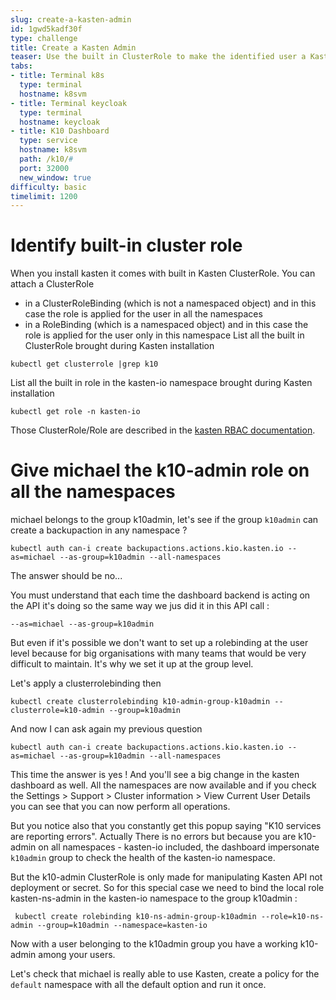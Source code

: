 ```yaml
---
slug: create-a-kasten-admin
id: 1gwd5kadf30f
type: challenge
title: Create a Kasten Admin
teaser: Use the built in ClusterRole to make the identified user a Kasten Administrator
tabs:
- title: Terminal k8s
  type: terminal
  hostname: k8svm
- title: Terminal keycloak
  type: terminal
  hostname: keycloak
- title: K10 Dashboard
  type: service
  hostname: k8svm
  path: /k10/#
  port: 32000
  new_window: true
difficulty: basic
timelimit: 1200
---
```


# Identify built-in cluster role

When you install kasten it comes with built in Kasten ClusterRole.
You can attach a ClusterRole
*  in a ClusterRoleBinding (which is not a namespaced object) and in this case the role is applied for the user in all the namespaces
*  in a RoleBinding (which is a namespaced object) and in this case the role is applied for the user only in this namespace
List all the built in ClusterRole brought during Kasten installation

```console
kubectl get clusterrole |grep k10
```

List all the built in role in the kasten-io namespace brought during Kasten installation
```console
kubectl get role -n kasten-io
```

Those ClusterRole/Role are described in the [kasten RBAC documentation](https://docs.kasten.io/latest/access/rbac.html).

# Give michael the k10-admin role on all the namespaces

michael belongs to the group k10admin, let's see if the group `k10admin` can create a backupaction in any namespace ?

```console
kubectl auth can-i create backupactions.actions.kio.kasten.io --as=michael --as-group=k10admin --all-namespaces
```

The answer should be no...

You must understand that each time the dashboard backend is acting on the API it's doing so the same
way we jus did it in this API call :

```
--as=michael --as-group=k10admin
```

But even if it's possible we don't want to set up a rolebinding at the user level because for big
organisations with many teams that would be very difficult to maintain. It's why we set it up at the
group level.

Let's apply a clusterrolebinding then

```console
kubectl create clusterrolebinding k10-admin-group-k10admin --clusterrole=k10-admin --group=k10admin
```

And now I can ask again my previous question

```
kubectl auth can-i create backupactions.actions.kio.kasten.io --as=michael --as-group=k10admin --all-namespaces
```

This time the answer is yes ! And you'll see a big change in the kasten dashboard as well. All the namespaces
are now available and if you check the  Settings > Support > Cluster information > View Current User Details
you can see that you can now perform all operations.

But you notice also that you constantly get this popup saying "K10 services are reporting errors". Actually
There is no errors but because you are k10-admin on all namespaces - kasten-io included, the dashboard impersonate
`k10admin` group to check the health of the kasten-io namespace.

But the k10-admin ClusterRole is only made for manipulating Kasten API not deployment or secret. So for this special
case we need to bind the local role kasten-ns-admin in the kasten-io namespace to the group k10admin :

```console
 kubectl create rolebinding k10-ns-admin-group-k10admin --role=k10-ns-admin --group=k10admin --namespace=kasten-io
```

Now with a user belonging to the k10admin group you have a working k10-admin among your users.

Let's check that michael is really able to use Kasten, create a policy for the `default` namespace with all the default option and run it once.
